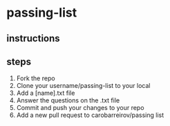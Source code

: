 # passing-list

## instructions

## steps

1. Fork the repo
2. Clone your username/passing-list to your local
3. Add a [name].txt file
4. Answer the questions on the .txt file
5. Commit and push your changes to your repo
6. Add a new pull request to carobarreirov/passing list
